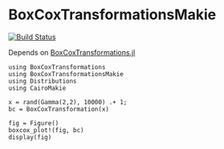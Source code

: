 # BoxCoxTransformationsMakie

[![Build Status](https://github.com/lindemann09/BoxCoxTransformationsMakie.jl/actions/workflows/CI.yml/badge.svg?branch=main)](https://github.com/lindemann09/BoxCoxTransformationsMakie.jl/actions/workflows/CI.yml?query=branch%3Amain)

Depends on [BoxCoxTransformations.jl](https://github.com/lindemann09/BoxCoxTransformations.jl)

```
using BoxCoxTransformations
using BoxCoxTransformationsMakie
using Distributions
using CairoMakie

x = rand(Gamma(2,2), 10000) .+ 1;
bc = BoxCoxTransformation(x)

fig = Figure()
boxcox_plot!(fig, bc)
display(fig)
```